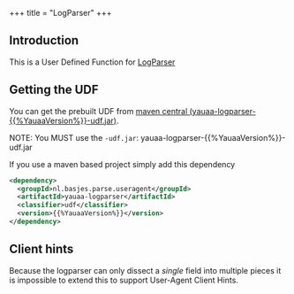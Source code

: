+++
title = "LogParser"
+++
## Introduction
This is a User Defined Function for [LogParser](https://github.com/nielsbasjes/logparser/)

## Getting the UDF
You can get the prebuilt UDF from [maven central (yauaa-logparser-{{%YauaaVersion%}}-udf.jar)](https://search.maven.org/remotecontent?filepath=nl/basjes/parse/useragent/yauaa-logparser/{{%YauaaVersion%}}/yauaa-logparser-{{%YauaaVersion%}}-udf.jar).

NOTE: You MUST use the `-udf.jar`: yauaa-logparser-{{%YauaaVersion%}}-udf.jar

If you use a maven based project simply add this dependency

```xml
<dependency>
  <groupId>nl.basjes.parse.useragent</groupId>
  <artifactId>yauaa-logparser</artifactId>
  <classifier>udf</classifier>
  <version>{{%YauaaVersion%}}</version>
</dependency>
```

## Client hints
Because the logparser can only dissect a _single_ field into multiple pieces it is impossible to extend this to support User-Agent Client Hints.
